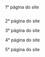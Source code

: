 1° página do site

<img url="https://ibb.co/5YJLSDm">

2° página do site
<img url="https://ibb.co/5BRhBDK">

3° página do site
<img url="https://ibb.co/gdT36Cx">

4° página do site
<img url="https://ibb.co/sHPnhpR">

5° página do site
<img url="https://ibb.co/J2rnNDF">
